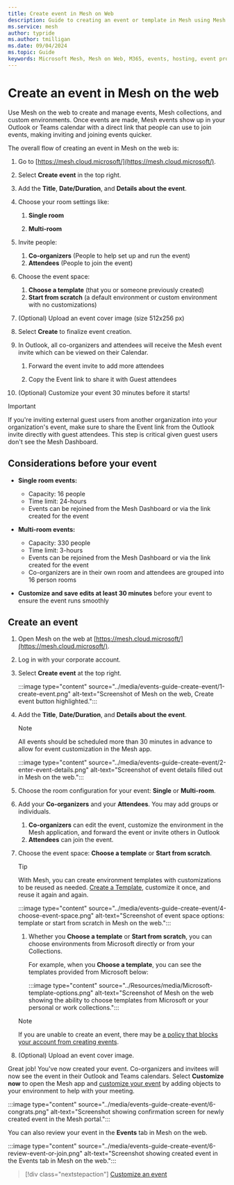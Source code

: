 ```yaml
---
title: Create event in Mesh on Web
description: Guide to creating an event or template in Mesh using Mesh on the Web, including the ability to create collections or manage them.
ms.service: mesh
author: typride
ms.author: tmilligan
ms.date: 09/04/2024
ms.topic: Guide
keywords: Microsoft Mesh, Mesh on Web, M365, events, hosting, event producer, event organizer
---
```


# Create an event in Mesh on the web

Use Mesh on the web to create and manage events, Mesh collections, and custom environments. Once events are made, Mesh events show up in your Outlook or Teams calendar with a direct link that people can use to join events, making inviting and joining events quicker.

The overall flow of creating an event in Mesh on the web is:

1. Go to [https://mesh.cloud.microsoft/](https://mesh.cloud.microsoft/).
1. Select **Create event** in the top right.
1. Add the **Title**, **Date/Duration**, and **Details about the event**.
1. Choose your room settings like:
   1. **Single room**
      
   1. **Multi-room**
      
1. Invite people:
   1. **Co-organizers** (People to help set up and run the event)
   1. **Attendees** (People to join the event)
1. Choose the event space:
   1. **Choose a template** (that you or someone previously created)
   1. **Start from scratch** (a default environment or custom environment with no customizations)
1. (Optional) Upload an event cover image (size 512x256 px)

1. Select **Create** to finalize event creation.

1. In Outlook, all co-organizers and attendees will receive the Mesh event invite which can be viewed on their Calendar.

   1. Forward the event invite to add more attendees
      
   1. Copy the Event link to share it with Guest attendees
      
1. (Optional) Customize your event 30 minutes before it starts!

> [!IMPORTANT]
> If you're inviting external guest users from another organization into your organization's event, make sure to share the Event link from the Outlook invite directly with guest attendees. This step is critical given guest users don't see the Mesh Dashboard. 
## Considerations before your event

- **Single room events:**
    - Capacity: 16 people
    - Time limit: 24-hours
    - Events can be rejoined from the Mesh Dashboard or via the link created for the event

- **Multi-room events:**
    - Capacity: 330 people
    - Time limit: 3-hours
    - Events can be rejoined from the Mesh Dashboard or via the link created for the event
    - Co-organizers are in their own room and attendees are grouped into 16 person rooms

- **Customize and save edits at least 30 minutes** before your event to ensure the event runs smoothly

## Create an event

1. Open Mesh on the web at [https://mesh.cloud.microsoft/](https://mesh.cloud.microsoft/).

1. Log in with your corporate account.

1. Select **Create event** at the top right.

    :::image type="content" source="../media/events-guide-create-event/1-create-event.png" alt-text="Screenshot of Mesh on the web, Create event button highlighted.":::

1. Add the **Title**, **Date/Duration**, and **Details about the event**.

    > [!NOTE]
    > All events should be scheduled more than 30 minutes in advance to allow for event customization in the Mesh app.

    :::image type="content" source="../media/events-guide-create-event/2-enter-event-details.png" alt-text="Screenshot of event details filled out in Mesh on the web.":::

1. Choose the room configuration for your event: **Single** or **Multi-room**.

1. Add your **Co-organizers** and your **Attendees**. You may add groups or individuals.
    1. **Co-organizers** can edit the event, customize the environment in the Mesh application, and forward the event or invite others in Outlook
    1. **Attendees** can join the event.

1. Choose the event space: **Choose a template** or **Start from scratch**.

    > [!TIP]
    > With Mesh, you can create environment templates with customizations to be reused as needed. [Create a Template](create-template.md), customize it once, and reuse it again and again.

    :::image type="content" source="../media/events-guide-create-event/4-choose-event-space.png" alt-text="Screenshot of event space options: template or start from scratch in Mesh on the web.":::

    1. Whether you **Choose a template** or **Start from scratch**, you can choose environments from Microsoft directly or from your Collections.

        For example, when you **Choose a template**, you can see the templates provided from Microsoft below:

        :::image type="content" source="../Resources/media/Microsoft-template-options.png" alt-text="Screenshot of Mesh on the web showing the ability to choose templates from Microsoft or your personal or work collections.":::

    > [!NOTE]
    > If you are unable to create an event, there may be [a policy that blocks your account from creating events](../Resources/mesh-troubleshooting.md#why-cant-i-create-an-event-or-adjust-the-sensitivity-label-for-an-event).

1. (Optional) Upload an event cover image.

Great job! You've now created your event. Co-organizers and invitees will now see the event in their Outlook and Teams calendars. Select **Customize now** to open the Mesh app and [customize your event](customize-event.md) by adding objects to your environment to help with your meeting.

:::image type="content" source="../media/events-guide-create-event/6-congrats.png" alt-text="Screenshot showing confirmation screen for newly created event in the Mesh portal.":::

You can also review your event in the **Events** tab in Mesh on the web.

:::image type="content" source="../media/events-guide-create-event/6-review-event-or-join.png" alt-text="Screenshot showing created event in the Events tab in Mesh on the web.":::

> [!div class="nextstepaction"]
> [Customize an event](customize-event.md)
